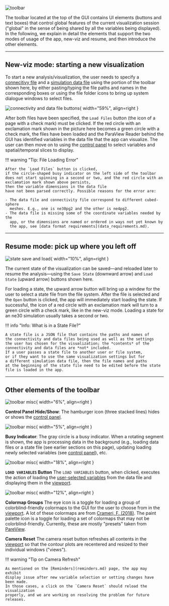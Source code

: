 
![toolbar](../images/toolbar.png)

The toolbar located at the top of the GUI contains UI elements (buttons
and text boxes) that control global features of the current
visualization session ("global" in the sense of being shared by
all the variables being displayed).
In the following, we explain in detail the elements
that support the two modes of usage of the app, new-viz and resume, and
then introduce the other elements. 

----
## New-viz mode: starting a new visualization


To start a new analysis/visualization, the user needs to specify
a [connecitivy file](connectivity.md) and
a [simulation data file](data_requirements.md) using
the portion of the toolbar shown here, by either pasting/typing
the file paths and names in the corresponding boxes
or using the file folder icons to bring up system dialogue windows to
select files.

![connectivity and data file buttons](../images/toolbar_conn_and_data_load.png){ width="59%", align=right }

After both files have been specified, the `Load Files` button
(the icon of a page with a check mark) must be clicked.
If the red circle with an exclamation
mark shown in the picture here becomes a green circle with a check mark,
the files have been loaded and the ParaView Reader behind the GUI has
identified variables in the data file that the app can visualize.
The user can then move on to using the [control panel](control_panel.md) to select
variables and spatial/temporal slices to display.

!!! warning "Tip: File Loading Error"

    After the `Load Files` button is clicked,
    if the circle-shaped busy indicator on the left side of the toolbar
    does not start spinning in a second or two, and the red circle with an
    exclamation mark shown above persists,
    then the variable dimensions in the data file
    have not been parsed correctly. Possible reasons for the error are:
    
    - The data file and connectivity file correspond to different cubed-sphere
      meshes. E.g., one is ne30pg2 and the other is ne4pg2.
    - The data file is missing some of the coordinate variables needed by the
      app, or the dimensions are named or ordered in ways not yet known by
      the app, see [data format requirements](data_requirements.md).

----
## Resume mode: pick up where you left off

![state save and load](../images/toolbar_state_save_and_load.png){ width="10%", align=right }

The current state of the visualization can be saved—and reloaded later to
resume the analysis—using the `Save State` (downward arrow)
and `Load State` (upward arrow) buttons shown here.

For loading a state, the upward arrow button will bring up a windew for
the user to select a state file from the file system. After the file
is selected and the `Open` button is clicked, the app will immediately
start loading the state. If successful, the icon of a red circle with
an exclamation mark will turn to a green circle with a check mark,
like in the new-viz mode. Loading a state for an ne30 simulation
usually takes a second or two. 

!!! info "Info: What is in a State File?"

    A state file is a JSON file that contains the paths and names of
    the connectivity and data files being used as well as the settings
    the user has chosen for the visualization; the *contents* of the
    connectivity and data files are *not* included.
    If a user passes a state file to another user or file system,
    or if they want to use the same visualization settings but for
    a different simulation data file, then the file names and paths
    at the beginning of the state file need to be edited before the state
    file is loaded in the app.

----
## Other elements of the toolbar



![toolbar misc](../images/toolbar_hamburger.png){ width="6%", align=right }

**Control Panel Hide/Show**:
The hamburger icon (three stacked lines) hides or shows the [control panel](control_panel.md).



![toolbar misc](../images/toolbar_busy_indicator.png){ width="5%", align=right }

**Busy Indicator**:
The gray circle is a busy indicator. When a rotating segment is shown,
the app is processing data in the background (e.g., loading data files or
a state file (see earlier sections on this page),
updating loading newly selected variables (see [control panel](control_panel.md)),
etc.


![toolbar misc](../images/toolbar_load_variables.png){ width="18%", align=right }
   
**`LOAD VARIABLES` Button**
The `LOAD VARIABLES` button, when clicked, executes the action of loading
the [user-selected variables](control_panel.md) from the data file and
displaying them in the [viewport](viewport.md).


![toolbar misc](../images/toolbar_colormap_groups.png){ width="12%", align=right }

**Colormap Groups**
The eye icon is a toggle for loading a group of colorblind-friendly colormaps
to the GUI for the user to choose from in the [viewport](viewport.md).
A lot of these colormaps are from
[Crameri, F. (2018)](https://doi.org/10.5281/zenodo.1243862).
The paint palette icon is a toggle for loading a set of colormaps that
may not be colorblind-friendly. Currently, these are mostly "presets"
taken from [PareView](https://www.paraview.org/). 


**Camera Reset**
The camera reset button refreshes all contents in the [viewport](viewport.md)
so that the contour plots are recentered and resized to their
individual windows ("views").

!!! warning "Tip on Camera Refresh" 

    As mentioned on the [Reminders](reminders.md) page, the app may exhibit
    display issue after new variable selection or setting changes have been made.
    In those cases, a click on the `Camera Reset` should reload the visualization
    properly, and we are working on resolving the problem for future releases.
